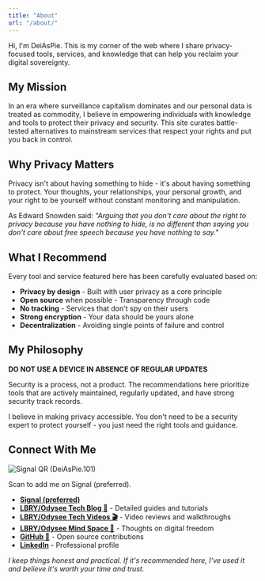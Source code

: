 ```yaml
---
title: "About"
url: "/about/"
---
```


Hi, I'm DeiAsPie. This is my corner of the web where I share privacy-focused tools, services, and knowledge that can help you reclaim your digital sovereignty.

## My Mission

In an era where surveillance capitalism dominates and our personal data is treated as commodity, I believe in empowering individuals with knowledge and tools to protect their privacy and security. This site curates battle-tested alternatives to mainstream services that respect your rights and put you back in control.

## Why Privacy Matters

Privacy isn't about having something to hide - it's about having something to protect. Your thoughts, your relationships, your personal growth, and your right to be yourself without constant monitoring and manipulation.

As Edward Snowden said: *"Arguing that you don't care about the right to privacy because you have nothing to hide, is no different than saying you don't care about free speech because you have nothing to say."*

## What I Recommend

Every tool and service featured here has been carefully evaluated based on:

- **Privacy by design** - Built with user privacy as a core principle
- **Open source** when possible - Transparency through code
- **No tracking** - Services that don't spy on their users
- **Strong encryption** - Your data should be yours alone
- **Decentralization** - Avoiding single points of failure and control

## My Philosophy

**DO NOT USE A DEVICE IN ABSENCE OF REGULAR UPDATES**

Security is a process, not a product. The recommendations here prioritize tools that are actively maintained, regularly updated, and have strong security track records.

I believe in making privacy accessible. You don't need to be a security expert to protect yourself - you just need the right tools and guidance.

## Connect With Me

<!-- Signal QR: copy the provided PNG to static/images/signal-qr.png -->
<div class="mt-4">
	<p><img src="/images/signal-qr.png" alt="Signal QR (DeiAsPie.101)" loading="lazy" style="max-width:12rem; height:auto; display:block; margin:0.5rem 0;"></p>
	<p class="text-sm">Scan to add me on Signal (preferred).</p>
</div>

- **[Signal (preferred)](https://signal.me/#eu/19Yp0f7xGAZV1OSnvg3wxR-Es0HoI34qBLhRA5UjhgG2Gt4Tl01KFJxgfUt1U2YA)**
- **[LBRY/Odysee Tech Blog 📜](https://open.lbry.com/@DeiAsPieBlog:f)** - Detailed guides and tutorials
- **[LBRY/Odysee Tech Videos 🎬](https://open.lbry.com/@DeiAsPie:1)** - Video reviews and walkthroughs  
- **[LBRY/Odysee Mind Space 🧠](https://open.lbry.com/@DeiAsPieMindSpace:7)** - Thoughts on digital freedom
- **[GitHub 🐙](https://github.com/DeiAsPie)** - Open source contributions
- **[LinkedIn](https://linkedin.com/in/DeiAsPie)** - Professional profile

*I keep things honest and practical. If it's recommended here, I've used it and believe it's worth your time and trust.*
